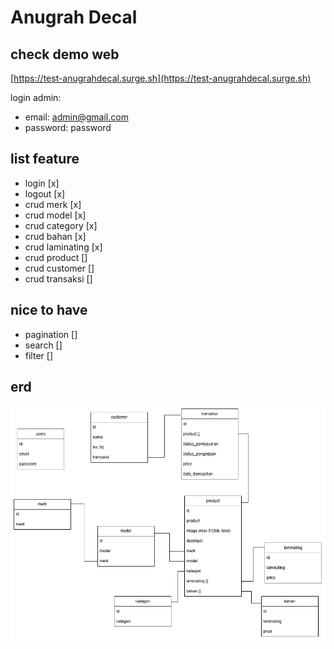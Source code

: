 # Anugrah Decal

## check demo web
[https://test-anugrahdecal.surge.sh](https://test-anugrahdecal.surge.sh)

login admin:
- email: admin@gmail.com
- password: password

## list feature

- login [x]
- logout [x]
- crud merk [x]
- crud model [x]
- crud category [x]
- crud bahan [x]
- crud laminating [x]
- crud product []
- crud customer []
- crud transaksi []

## nice to have
- pagination []
- search []
- filter []

## erd
![image](./anugrahdecal-erd.png)